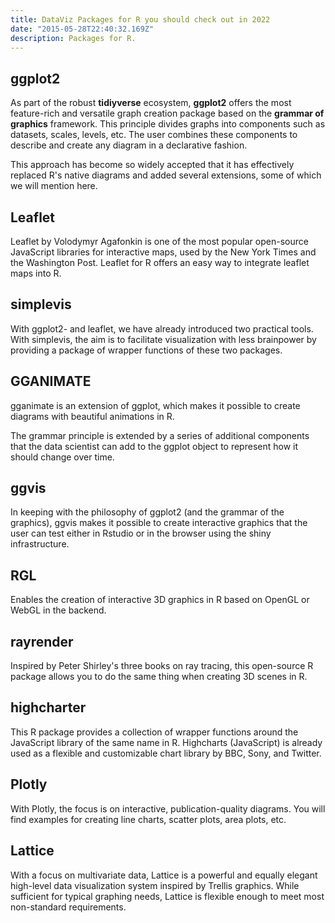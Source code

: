 ```yaml
---
title: DataViz Packages for R you should check out in 2022
date: "2015-05-28T22:40:32.169Z"
description: Packages for R.
---
```


## ggplot2


As part of the robust **tidiyverse** ecosystem, **ggplot2** offers the most feature-rich and versatile graph creation package based on the **grammar of graphics** framework. This principle divides graphs into components such as datasets, scales, levels, etc. The user combines these components to describe and create any diagram in a declarative fashion.

This approach has become so widely accepted that it has effectively replaced R's native diagrams and added several extensions, some of which we will mention here.


## Leaflet

Leaflet by Volodymyr Agafonkin is one of the most popular open-source JavaScript libraries for interactive maps, used by the New York Times and the Washington Post. Leaflet for R offers an easy way to integrate leaflet maps into R.



## simplevis

With ggplot2- and leaflet, we have already introduced two practical tools. With simplevis, the aim is to facilitate visualization with less brainpower by providing a package of wrapper functions of these two packages.

## GGANIMATE

gganimate is an extension of ggplot, which makes it possible to create diagrams with beautiful animations in R.

The grammar principle is extended by a series of additional components that the data scientist can add to the ggplot object to represent how it should change over time.

## ggvis

In keeping with the philosophy of ggplot2 (and the grammar of the graphics), ggvis makes it possible to create interactive graphics that the user can test either in Rstudio or in the browser using the shiny infrastructure.


## RGL

Enables the creation of interactive 3D graphics in R based on OpenGL or WebGL in the backend.

## rayrender
Inspired by Peter Shirley's three books on ray tracing, this open-source R package allows you to do the same thing when creating 3D scenes in R.


## highcharter

This R package provides a collection of wrapper functions around the JavaScript library of the same name in R. Highcharts (JavaScript) is already used as a flexible and customizable chart library by BBC, Sony, and Twitter.

## Plotly

With Plotly, the focus is on interactive, publication-quality diagrams. You will find examples for creating line charts, scatter plots, area plots, etc.

## Lattice

With a focus on multivariate data, Lattice is a powerful and equally elegant high-level data visualization system inspired by Trellis graphics. While sufficient for typical graphing needs, Lattice is flexible enough to meet most non-standard requirements.
